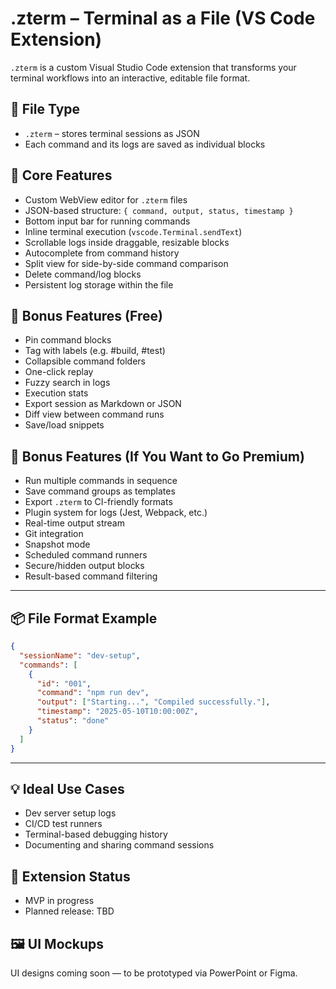 # .zterm – Terminal as a File (VS Code Extension)

`.zterm` is a custom Visual Studio Code extension that transforms your terminal workflows into an interactive, editable file format.

## 📄 File Type

- `.zterm` – stores terminal sessions as JSON
- Each command and its logs are saved as individual blocks

## 🔧 Core Features

- Custom WebView editor for `.zterm` files
- JSON-based structure: `{ command, output, status, timestamp }`
- Bottom input bar for running commands
- Inline terminal execution (`vscode.Terminal.sendText`)
- Scrollable logs inside draggable, resizable blocks
- Autocomplete from command history
- Split view for side-by-side command comparison
- Delete command/log blocks
- Persistent log storage within the file

## 🌟 Bonus Features (Free)

- Pin command blocks
- Tag with labels (e.g. #build, #test)
- Collapsible command folders
- One-click replay
- Fuzzy search in logs
- Execution stats
- Export session as Markdown or JSON
- Diff view between command runs
- Save/load snippets

## 🚀 Bonus Features (If You Want to Go Premium)

- Run multiple commands in sequence
- Save command groups as templates
- Export `.zterm` to CI-friendly formats
- Plugin system for logs (Jest, Webpack, etc.)
- Real-time output stream
- Git integration
- Snapshot mode
- Scheduled command runners
- Secure/hidden output blocks
- Result-based command filtering

---

## 📦 File Format Example

```json
{
  "sessionName": "dev-setup",
  "commands": [
    {
      "id": "001",
      "command": "npm run dev",
      "output": ["Starting...", "Compiled successfully."],
      "timestamp": "2025-05-10T10:00:00Z",
      "status": "done"
    }
  ]
}
```

---

## 💡 Ideal Use Cases

- Dev server setup logs
- CI/CD test runners
- Terminal-based debugging history
- Documenting and sharing command sessions

## 🧪 Extension Status

- MVP in progress
- Planned release: TBD

## 🖼 UI Mockups

UI designs coming soon — to be prototyped via PowerPoint or Figma.

